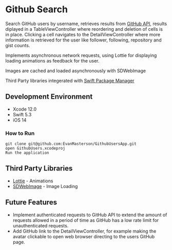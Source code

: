 # Github Search
Search GitHub users by username, retrieves results from [GitHub API](https://developer.github.com/v3/search/#search-users), results diplayed in a TableViewController where reordering and deletion of cells is in place. Clicking a cell navigates to the DetailViewController where more information is retrieved for the user like follower, following, repository and gist counts.

Implements asynchronous network requests, using Lottie for displaying loading animations as feedback for the user.

Images are cached and loaded asynchronously with SDWebImage

Third Party libraries integerated with [Swift Package Manager](https://swift.org/package-manager/)

## Development Environment
* Xcode 12.0
* Swift 5.3
* iOS 14

### How to Run
```
git clone git@github.com:EvanMasterson/GithubUsersApp.git
open GithubUsers.xcodeproj
Run the application
```

## Third Party Libraries
* [Lottie](https://github.com/airbnb/lottie-ios) - Animations
* [SDWebImage](https://github.com/SDWebImage/SDWebImage) - Image Loading

## Future Features
* Implement authenticated requests to GitHub API to extend the amount of requests allowed in a period of time as GitHub has a low rate limit for unauthenticated requests.
* Add GitHub link to the DetailViewController, for example making the avatar clickable to open web browser directing to the users GitHub page.
